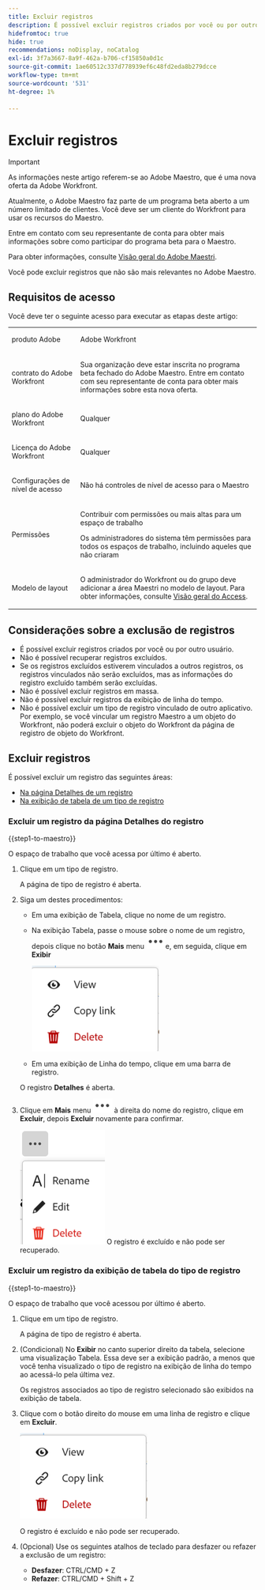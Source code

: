 ```yaml
---
title: Excluir registros
description: É possível excluir registros criados por você ou por outro usuário. Não é possível recuperar registros excluídos.
hidefromtoc: true
hide: true
recommendations: noDisplay, noCatalog
exl-id: 3f7a3667-8a9f-462a-b706-cf15850a0d1c
source-git-commit: 1ae60512c337d778939ef6c48fd2eda8b279dcce
workflow-type: tm+mt
source-wordcount: '531'
ht-degree: 1%

---
```


<!--udpate the metadata with real information when making this available in TOC and in the left nav-->

# Excluir registros

>[!IMPORTANT]
>
>As informações neste artigo referem-se ao Adobe Maestro, que é uma nova oferta da Adobe Workfront.
>
>Atualmente, o Adobe Maestro faz parte de um programa beta aberto a um número limitado de clientes. Você deve ser um cliente do Workfront para usar os recursos do Maestro.
>
>Entre em contato com seu representante de conta para obter mais informações sobre como participar do programa beta para o Maestro.
>
>Para obter informações, consulte [Visão geral do Adobe Maestri](../maestro-overview.md).

Você pode excluir registros que não são mais relevantes no Adobe Maestro.

## Requisitos de acesso

Você deve ter o seguinte acesso para executar as etapas deste artigo:

<table style="table-layout:auto">
 <col>
 </col>
 <col>
 </col>
 <tbody>
    <tr>
<tr>
<td>
   <p> produto Adobe</p> </td>
   <td>
   <p> Adobe Workfront</p> </td>
  </tr>  
 <td role="rowheader"><p>contrato do Adobe Workfront</p></td>
   <td>
<p>Sua organização deve estar inscrita no programa beta fechado do Adobe Maestro. Entre em contato com seu representante de conta para obter mais informações sobre esta nova oferta. </p>
   </td>
  </tr>
  <tr>
   <td role="rowheader"><p>plano do Adobe Workfront</p></td>
   <td>
<p>Qualquer</p>
   </td>
  </tr>
  <tr>
   <td role="rowheader"><p>Licença do Adobe Workfront</p>
   </td>
   <td>
   <p>Qualquer</p> 
  </td>
  </tr>

<tr>
   <td role="rowheader"><p>Configurações de nível de acesso</p></td>
   <td> <p>Não há controles de nível de acesso para o Maestro </p>  
</td>
  </tr>

<tr>
   <td role="rowheader"><p>Permissões</p></td>
   <td> <p>Contribuir com permissões ou mais altas para um espaço de trabalho</a> </p>  
   <p>Os administradores do sistema têm permissões para todos os espaços de trabalho, incluindo aqueles que não criaram</p>
</td>
  </tr>
<tr>
   <td role="rowheader"><p>Modelo de layout</p></td>
   <td> <p>O administrador do Workfront ou do grupo deve adicionar a área Maestri no modelo de layout. Para obter informações, consulte <a href="../access/access-overview.md">Visão geral do Access</a>. </p>  
</td>
  </tr>

</tbody>
</table>


<!--Maybe enable this at GA - but Maestro is not supposed to have Access controls in the Workfront Access Level: 
>[!NOTE]
>
>If you don't have access, ask your Workfront administrator if they set additional restrictions in your access level. For information on how a Workfront administrator can change your access level, see [Create or modify custom access levels](../administration-and-setup/add-users/configure-and-grant-access/create-modify-access-levels.md). -->

<!-- Notes to add for the table: for the "Workfront plans" row: the above is only for closed beta; when going to GA - activate the following plans:    
<p>Current plan: Prime and Ultimate</p>
<p>Legacy plan: Enterprise</p>-->

<!-- Notes for the table: for the "Workfront access" row: <p>For more information, see <a href="../../administration-and-setup/add-users/access-levels-and-object-permissions/wf-licenses.md" class="MCXref xref">Adobe Workfront licenses overview</a>.</p>-->

## Considerações sobre a exclusão de registros

* É possível excluir registros criados por você ou por outro usuário.
* Não é possível recuperar registros excluídos. <!--the above statements (and in the metadata description) will change with access levels and recycle bin??-->
* Se os registros excluídos estiverem vinculados a outros registros, os registros vinculados não serão excluídos, mas as informações do registro excluído também serão excluídas.
* Não é possível excluir registros em massa. <!--this will probably change-->
* Não é possível excluir registros da exibição de linha do tempo.
* Não é possível excluir um tipo de registro vinculado de outro aplicativo. Por exemplo, se você vincular um registro Maestro a um objeto do Workfront, não poderá excluir o objeto do Workfront da página de registro de objeto do Workfront.

## Excluir registros

É possível excluir um registro das seguintes áreas:

* [Na página Detalhes de um registro](#delete-a-record-from-the-records-details-page)
* [Na exibição de tabela de um tipo de registro](#delete-a-record-from-the-record-type-table-view)

### Excluir um registro da página Detalhes do registro

{{step1-to-maestro}}

O espaço de trabalho que você acessa por último é aberto.

1. Clique em um tipo de registro.

   A página de tipo de registro é aberta.
1. Siga um destes procedimentos:

   * Em uma exibição de Tabela, clique no nome de um registro.
   * Na exibição Tabela, passe o mouse sobre o nome de um registro, depois clique no botão **Mais** menu ![](assets/more-menu.png)e, em seguida, clique em **Exibir**

     ![](assets/contextual-menu-for-record-row.png)
   * Em uma exibição de Linha do tempo, clique em uma barra de registro.

   O registro **Detalhes** é aberta.

1. Clique em **Mais** menu ![](assets/more-menu.png) à direita do nome do registro, clique em **Excluir**, depois **Excluir** novamente para confirmar.

   ![](assets/more-menu-options-from-record-details-page.png) <!--ensure the options have not changed or been renamed-->
O registro é excluído e não pode ser recuperado.

### Excluir um registro da exibição de tabela do tipo de registro

{{step1-to-maestro}}

O espaço de trabalho que você acessou por último é aberto.

1. Clique em um tipo de registro.

   A página de tipo de registro é aberta.
1. (Condicional) No **Exibir** no canto superior direito da tabela, selecione uma visualização Tabela. Essa deve ser a exibição padrão, a menos que você tenha visualizado o tipo de registro na exibição de linha do tempo ao acessá-lo pela última vez.

   Os registros associados ao tipo de registro selecionado são exibidos na exibição de tabela.
1. Clique com o botão direito do mouse em uma linha de registro e clique em **Excluir**.

   ![](assets/contextual-menu-for-record-row.png)

   O registro é excluído e não pode ser recuperado.

1. (Opcional) Use os seguintes atalhos de teclado para desfazer ou refazer a exclusão de um registro:

   * **Desfazer**: CTRL/CMD + Z
   * **Refazer**: CTRL/CMD + Shift + Z
